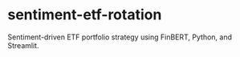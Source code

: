 # sentiment-etf-rotation
Sentiment-driven ETF portfolio strategy using FinBERT, Python, and Streamlit.
